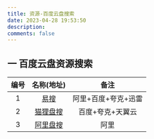 ```yaml
---
title: 资源-百度云盘搜索
date: 2023-04-28 19:53:50
description: 
comments: false
---
```


## 一 百度云盘资源搜索

| 编号 |               名称(地址)               |        备注         |
| :--: | :------------------------------------: | :-----------------: |
|  1   |       [易搜](https://yiso.fun/)        | 阿里+百度+夸克+迅雷 |
|  2   | [猫狸盘搜](https://www.alipansou.com/) |  百度+夸克+天翼云   |
|  3   | [阿里盘搜](https://www.alipansou.com/) |        阿里         |

